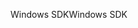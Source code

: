 <span data-ttu-id="ab92b-101">Windows SDK</span><span class="sxs-lookup"><span data-stu-id="ab92b-101">Windows SDK</span></span>